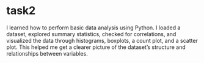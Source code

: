 # task2
I learned how to perform basic data analysis using Python. I loaded a dataset, explored summary statistics, checked for correlations, and visualized the data through histograms, boxplots, a count plot, and a scatter plot. This helped me get a clearer picture of the dataset’s structure and relationships between variables.

